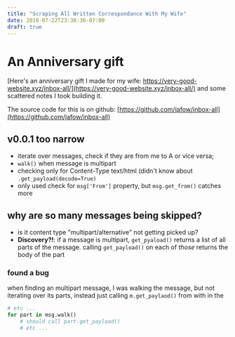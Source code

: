 ```yaml
---
title: "Scraping All Written Correspondance With My Wife"
date: 2018-07-22T23:38:36-07:00
draft: true
---
```


# An Anniversary gift
[Here's an anniversary gift I made for my wife:
https://very-good-website.xyz/inbox-all/](https://very-good-website.xyz/inbox-all/) and some scattered notes I
took building it.

The source code for this is on github:
[https://github.com/jafow/inbox-all](https://github.com/jafow/inbox-all)

## v0.0.1 too narrow
- iterate over messages, check if they are from me to A or vice versa;
- `walk()` when message is multipart
- checking only for Content-Type text/html (didn't know about
  `.get_payload(decode=True)`
- only used check for `msg['From']` property, but `msg.get_from()` catches more


## why are so many messages being skipped?
- is it content type "multipart/alternative" not getting picked up?
- **Discovery?!**: if a message is multipart, `get_pyaload()` returns a
    list of all parts of the message. calling `get_payload()` on each of
    _those_ returns the body of the part

### found a bug
when finding an multipart message, I was walking the message, but not iterating
over its parts, instead just calling `m.get_paylaod()` from with in the 

```python
# etc ...
for part in msg.walk()
    # should call part.get_payload()
    # etc ...
```
